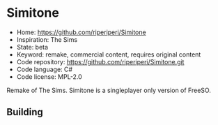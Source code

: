 # Simitone

- Home: https://github.com/riperiperi/Simitone
- Inspiration: The Sims
- State: beta
- Keyword: remake, commercial content, requires original content
- Code repository: https://github.com/riperiperi/Simitone.git
- Code language: C#
- Code license: MPL-2.0

Remake of The Sims.
Simitone is a singleplayer only version of FreeSO.

## Building
